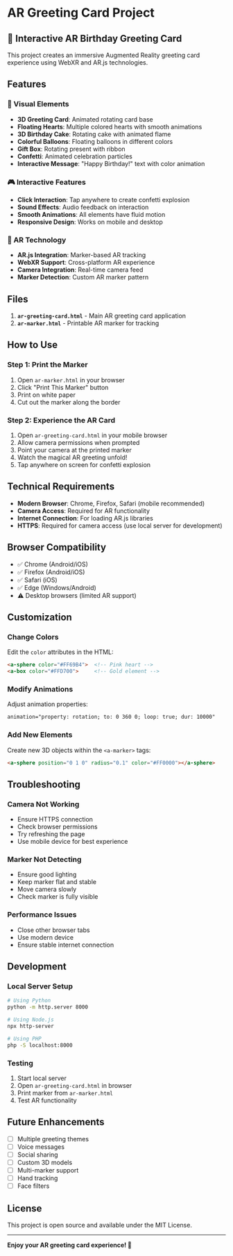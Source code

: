 # AR Greeting Card Project

## 🎉 Interactive AR Birthday Greeting Card

This project creates an immersive Augmented Reality greeting card experience using WebXR and AR.js technologies.

## Features

### 🎨 Visual Elements
- **3D Greeting Card**: Animated rotating card base
- **Floating Hearts**: Multiple colored hearts with smooth animations
- **3D Birthday Cake**: Rotating cake with animated flame
- **Colorful Balloons**: Floating balloons in different colors
- **Gift Box**: Rotating present with ribbon
- **Confetti**: Animated celebration particles
- **Interactive Message**: "Happy Birthday!" text with color animation

### 🎮 Interactive Features
- **Click Interaction**: Tap anywhere to create confetti explosion
- **Sound Effects**: Audio feedback on interaction
- **Smooth Animations**: All elements have fluid motion
- **Responsive Design**: Works on mobile and desktop

### 📱 AR Technology
- **AR.js Integration**: Marker-based AR tracking
- **WebXR Support**: Cross-platform AR experience
- **Camera Integration**: Real-time camera feed
- **Marker Detection**: Custom AR marker pattern

## Files

1. **`ar-greeting-card.html`** - Main AR greeting card application
2. **`ar-marker.html`** - Printable AR marker for tracking

## How to Use

### Step 1: Print the Marker
1. Open `ar-marker.html` in your browser
2. Click "Print This Marker" button
3. Print on white paper
4. Cut out the marker along the border

### Step 2: Experience the AR Card
1. Open `ar-greeting-card.html` in your mobile browser
2. Allow camera permissions when prompted
3. Point your camera at the printed marker
4. Watch the magical AR greeting unfold!
5. Tap anywhere on screen for confetti explosion

## Technical Requirements

- **Modern Browser**: Chrome, Firefox, Safari (mobile recommended)
- **Camera Access**: Required for AR functionality
- **Internet Connection**: For loading AR.js libraries
- **HTTPS**: Required for camera access (use local server for development)

## Browser Compatibility

- ✅ Chrome (Android/iOS)
- ✅ Firefox (Android/iOS)
- ✅ Safari (iOS)
- ✅ Edge (Windows/Android)
- ⚠️ Desktop browsers (limited AR support)

## Customization

### Change Colors
Edit the `color` attributes in the HTML:
```html
<a-sphere color="#FF69B4">  <!-- Pink heart -->
<a-box color="#FFD700">     <!-- Gold element -->
```

### Modify Animations
Adjust animation properties:
```html
animation="property: rotation; to: 0 360 0; loop: true; dur: 10000"
```

### Add New Elements
Create new 3D objects within the `<a-marker>` tags:
```html
<a-sphere position="0 1 0" radius="0.1" color="#FF0000"></a-sphere>
```

## Troubleshooting

### Camera Not Working
- Ensure HTTPS connection
- Check browser permissions
- Try refreshing the page
- Use mobile device for best experience

### Marker Not Detecting
- Ensure good lighting
- Keep marker flat and stable
- Move camera slowly
- Check marker is fully visible

### Performance Issues
- Close other browser tabs
- Use modern device
- Ensure stable internet connection

## Development

### Local Server Setup
```bash
# Using Python
python -m http.server 8000

# Using Node.js
npx http-server

# Using PHP
php -S localhost:8000
```

### Testing
1. Start local server
2. Open `ar-greeting-card.html` in browser
3. Print marker from `ar-marker.html`
4. Test AR functionality

## Future Enhancements

- [ ] Multiple greeting themes
- [ ] Voice messages
- [ ] Social sharing
- [ ] Custom 3D models
- [ ] Multi-marker support
- [ ] Hand tracking
- [ ] Face filters

## License

This project is open source and available under the MIT License.

---

**Enjoy your AR greeting card experience! 🎉**
